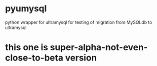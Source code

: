 # pyumysql
python wrapper for ultramysql for testing of migration from MySQLdb to ultramysql

# this one is super-alpha-not-even-close-to-beta version 
